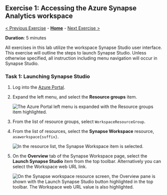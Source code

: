 ## Exercise 1: Accessing the Azure Synapse Analytics workspace

[< Previous Exercise](../exercises/exercise00.md) - **[Home](../README.md)** - [Next Exercise >](../exercises/exercise02.md)

**Duration**: 5 minutes

All exercises in this lab utilize the workspace Synapse Studio user interface. This exercise will outline the steps to launch Synapse Studio. Unless otherwise specified, all instruction including menu navigation will occur in Synapse Studio.

### Task 1: Launching Synapse Studio

1. Log into the [Azure Portal](https://portal.azure.com).

2. Expand the left menu, and select the **Resource groups** item.
  
    ![The Azure Portal left menu is expanded with the Resource groups item highlighted.](https://raw.githubusercontent.com/microsoft/MCW-Azure-Synapse-Analytics-and-AI/master/Hands-on%20lab/media/azureportal_leftmenu_resourcegroups.png "Azure Portal Resource Groups menu item")

3. From the list of resource groups, select `WorkspaceResourceGroup`.
  
4. From the list of resources, select the **Synapse Workspace** resource, `asaworkspace{suffix}`.
  
    ![In the resource list, the Synapse Workspace item is selected.](https://raw.githubusercontent.com/microsoft/MCW-Azure-Synapse-Analytics-and-AI/master/Hands-on%20lab/media/resourcelist_synapseworkspace.png "The resource group listing")

5. On the **Overview** tab of the Synapse Workspace page, select the **Launch Synapse Studio** item from the top toolbar. Alternatively you can select the Workspace web URL link.

    ![On the Synapse workspace resource screen, the Overview pane is shown with the Launch Synapse Studio button highlighted in the top toolbar. The Workspace web URL value is also highlighted.](https://raw.githubusercontent.com/microsoft/MCW-Azure-Synapse-Analytics-and-AI/master/Hands-on%20lab/media/workspaceresource_launchsynapsestudio.png "Launching Synapse Studio")